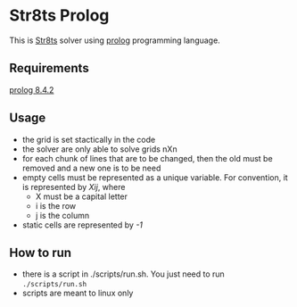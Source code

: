 # Str8ts Prolog
This is [Str8ts](https://www.janko.at/Raetsel/Straights/index.htm) solver using [prolog](https://pt.wikipedia.org/wiki/Prolog) programming language.

## Requirements
[prolog 8.4.2](https://www.swi-prolog.org/download/stable)

## Usage
- the grid is set stactically in the code
- the solver are only able to solve grids nXn
- for each chunk of lines that are to be changed, then the old must be removed and a new one is to be need
- empty cells must be represented as a unique variable. For convention, it is represented by _Xij_, where
    - X must be a capital letter
    - i is the row
    - j is the column
- static cells are represented by _-1_

## How to run
- there is a script in ./scripts/run.sh. You just need to run `./scripts/run.sh`
- scripts are meant to linux only
